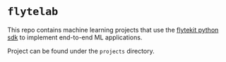 # `flytelab`

This repo contains machine learning projects that use the
[flytekit python sdk](https://docs.flyte.org/projects/flytekit/en/latest/)
to implement end-to-end ML applications.

Project can be found under the `projects` directory.
